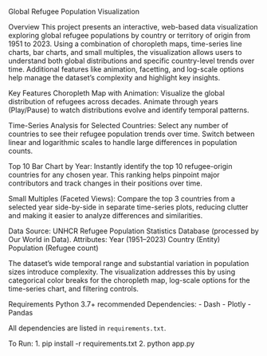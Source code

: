 Global Refugee Population Visualization

Overview
    This project presents an interactive, web-based data visualization exploring global refugee populations by country or territory of origin from 1951 to 2023. Using a combination of choropleth maps, time-series line charts, bar charts, and small multiples, the visualization allows users to understand both global distributions and specific country-level trends over time. Additional features like animation, facetting, and log-scale options help manage the dataset’s complexity and highlight key insights.

Key Features
Choropleth Map with Animation: 
Visualize the global distribution of refugees across decades. Animate through years (Play/Pause) to watch distributions evolve and identify temporal patterns.
      
Time-Series Analysis for Selected Countries: 
Select any number of countries to see their refugee population trends over time. Switch between linear and logarithmic scales to handle large differences in population counts.

Top 10 Bar Chart by Year:
Instantly identify the top 10 refugee-origin countries for any chosen year. This ranking helps pinpoint major contributors and track changes in their positions over time.

Small Multiples (Faceted Views):
Compare the top 3 countries from a selected year side-by-side in separate time-series plots, reducing clutter and making it easier to analyze differences and similarities.

Data
    Source: UNHCR Refugee Population Statistics Database (processed by Our World in Data).
    Attributes:
    Year (1951–2023)
    Country (Entity)  
    Population (Refugee count)

The dataset’s wide temporal range and substantial variation in population sizes introduce complexity. The visualization addresses this by using categorical color breaks for the choropleth map, log-scale options for the time-series chart, and filtering controls.

Requirements
    Python 3.7+ recommended
    Dependencies:
      - Dash
      - Plotly
      - Pandas

All dependencies are listed in `requirements.txt`.

To Run:
    1. pip install -r requirements.txt
    2. python app.py
